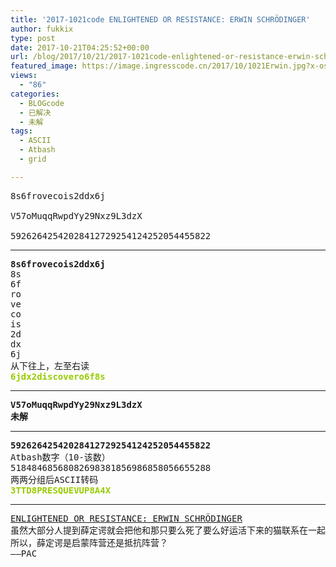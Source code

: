 ```yaml
---
title: '2017-1021code ENLIGHTENED OR RESISTANCE: ERWIN SCHRÖDINGER'
author: fukkix
type: post
date: 2017-10-21T04:25:52+00:00
url: /blog/2017/10/21/2017-1021code-enlightened-or-resistance-erwin-schrodinger/
featured_image: https://image.ingresscode.cn/2017/10/1021Erwin.jpg?x-oss-process=image/resize,m_fill,w_700,h_220
views:
  - "86"
categories:
  - BLOGcode
  - 已解决
  - 未解
tags:
  - ASCII
  - Atbash
  - grid

---
```

<pre>8s6frovecois2ddx6j

V57oMuqqRwpdYy29Nxz9L3dzX

59262642542028412729254124252054455822
<!--more--></pre>

* * *

<pre><strong>8s6frovecois2ddx6j
</strong>8s
6f
ro
ve
co
is
2d
dx
6j
从下往上，左至右读
<span style="color: #99cc00;"><strong>6jdx2discovero6f8s</strong></span></pre>

* * *

<pre><strong>V57oMuqqRwpdYy29Nxz9L3dzX
未解</strong></pre>

* * *

<pre><strong>59262642542028412729254124252054455822
</strong>Atbash数字（10-该数）
51848468568082698381856986858056655288
两两分组后ASCII转码<strong>
<span style="color: #99cc00;">3TTD8PRESQUEVUP8A4X</span></strong></pre>

* * *

<pre><a href="http://investigate.ingress.com/2017/10/21/enlightened-or-resistance-erwin-schrodinger/">ENLIGHTENED OR RESISTANCE: ERWIN SCHRÖDINGER
</a>虽然大部分人提到薛定谔就会把他和那只要么死了要么好运活下来的猫联系在一起——埃尔温·薛定谔曾给我们引入一个对人类来说很重要的概念——我们发现XM的本性，外源性事物以及Portal的本质从何而来：多元宇宙。
所以，薛定谔是启蒙阵营还是抵抗阵营？
——PAC</pre>